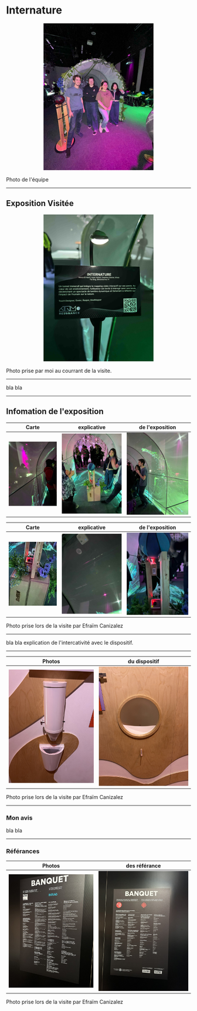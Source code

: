 #  Internature 

<p align="center">
  <img src="/tp2/photos/internature/internature_equipe.jpg" height= 400px>
</p> 
Photo de l'équipe

---

## Exposition Visitée 

<p align="center">
  <img src="/tp2/photos/internature/fiche_internatuel.JPG" height= 400px>
</p>
Photo prise par moi au courrant de la visite.

---

bla bla

---

## Infomation de l'exposition

 Carte  | explicative | de l'exposition
:-------------------------:|:-------------------------:|:-------------------------:
![](/tp2/photos/internature/internature_projection_dans_tunnel.jpg)|![](/tp2/photos/internature/internature_vu_dans_tunnel.jpg)|![](/tp2/photos/internature/internature_projection_dans_tunnel_droite.jpg)


 Carte  | explicative | de l'exposition
:-------------------------:|:-------------------------:|:-------------------------:
![](/tp2/photos/internature/internature_capteur.jpg)|![](/tp2/photos/internature/internature_projection.jpg)|![](/tp2/photos/internature/internature_prototype.jpg)

Photo prise lors de la visite par Efraïm Canizalez

---

bla bla explication de l'intercativité avec le dispositif.

---

 Photos | du dispositif
:-------------------------:|:-------------------------:
![](/centre_des_sciences/photo/dispositif_02.jpg)|![](/centre_des_sciences/photo/dispositif_03.jpg)

Photo prise lors de la visite par Efraïm Canizalez

---

### Mon avis 

bla bla

---

### Référances 

 Photos | des référance
:-------------------------:|:-------------------------:
![](/centre_des_sciences/photo/referances_01.jpg)|![](/centre_des_sciences/photo/referances_02.jpg)

Photo prise lors de la visite par Efraïm Canizalez


